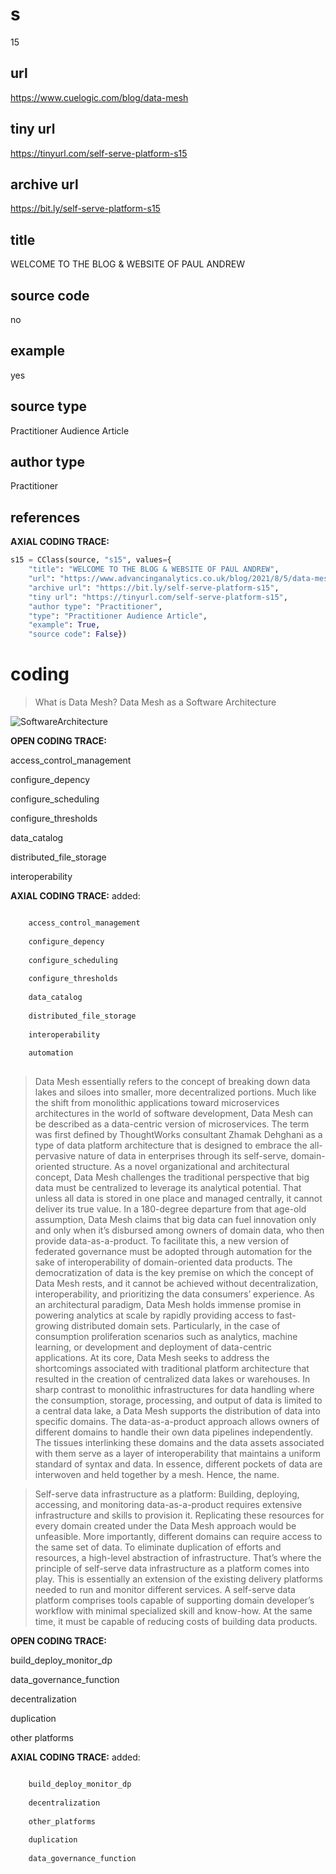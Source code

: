 # s 
15
## url
https://www.cuelogic.com/blog/data-mesh
## tiny url
https://tinyurl.com/self-serve-platform-s15
## archive url
https://bit.ly/self-serve-platform-s15
## title
WELCOME TO THE BLOG & WEBSITE OF PAUL ANDREW
## source code
no
## example
yes
## source type 
Practitioner Audience Article
## author type
Practitioner
## references

**AXIAL CODING TRACE:**
``` python
s15 = CClass(source, "s15", values={
    "title": "WELCOME TO THE BLOG & WEBSITE OF PAUL ANDREW",
    "url": "https://www.advancinganalytics.co.uk/blog/2021/8/5/data-mesh-deep-dive",
    "archive url": "https://bit.ly/self-serve-platform-s15",
    "tiny url": "https://tinyurl.com/self-serve-platform-s15",
    "author type": "Practitioner",
    "type": "Practitioner Audience Article",
    "example": True,
    "source code": False})
```

# coding

> What is Data Mesh? Data Mesh as a Software Architecture

![SoftwareArchitecture](https://www.cuelogic.com/wp-content/uploads/2021/03/infographics1-1-1024x537.jpg)

**OPEN CODING TRACE:**

access_control_management

configure_depency

configure_scheduling

configure_thresholds

data_catalog

distributed_file_storage

interoperability

**AXIAL CODING TRACE:**
added:
``` python

    access_control_management
    
    configure_depency
    
    configure_scheduling
    
    configure_thresholds
    
    data_catalog
    
    distributed_file_storage
    
    interoperability
    
    automation
    
```

> Data Mesh essentially refers to the concept of breaking down data lakes and siloes into smaller, more decentralized portions. Much like the shift from monolithic applications toward microservices architectures in the world of software development, Data Mesh can be described as a data-centric version of microservices.
The term was first defined by ThoughtWorks consultant Zhamak Dehghani as a type of data platform architecture that is designed to embrace the all-pervasive nature of data in enterprises through its self-serve, domain-oriented structure.
As a novel organizational and architectural concept, Data Mesh challenges the traditional perspective that big data must be centralized to leverage its analytical potential. That unless all data is stored in one place and managed centrally, it cannot deliver its true value. In a 180-degree departure from that age-old assumption, Data Mesh claims that big data can fuel innovation only and only when it’s disbursed among owners of domain data, who then provide data-as-a-product.
To facilitate this, a new version of federated governance must be adopted through automation for the sake of interoperability of domain-oriented data products. The democratization of data is the key premise on which the concept of Data Mesh rests, and it cannot be achieved without decentralization, interoperability, and prioritizing the data consumers’ experience.
As an architectural paradigm, Data Mesh holds immense promise in powering analytics at scale by rapidly providing access to fast-growing distributed domain sets. Particularly, in the case of consumption proliferation scenarios such as analytics, machine learning, or development and deployment of data-centric applications.
At its core, Data Mesh seeks to address the shortcomings associated with traditional platform architecture that resulted in the creation of centralized data lakes or warehouses. In sharp contrast to monolithic infrastructures for data handling where the consumption, storage, processing, and output of data is limited to a central data lake, a Data Mesh supports the distribution of data into specific domains. The data-as-a-product approach allows owners of different domains to handle their own data pipelines independently.
The tissues interlinking these domains and the data assets associated with them serve as a layer of interoperability that maintains a uniform standard of syntax and data. In essence, different pockets of data are interwoven and held together by a mesh. Hence, the name.

> Self-serve data infrastructure as a platform: Building, deploying, accessing, and monitoring data-as-a-product requires extensive infrastructure and skills to provision it. Replicating these resources for every domain created under the Data Mesh approach would be unfeasible. More importantly, different domains can require access to the same set of data. To eliminate duplication of efforts and resources, a high-level abstraction of infrastructure. That’s where the principle of self-serve data infrastructure as a platform comes into play. This is essentially an extension of the existing delivery platforms needed to run and monitor different services. A self-serve data platform comprises tools capable of supporting domain developer’s workflow with minimal specialized skill and know-how. At the same time, it must be capable of reducing costs of building data products.

**OPEN CODING TRACE:**

build_deploy_monitor_dp

data_governance_function

decentralization

duplication

other platforms

**AXIAL CODING TRACE:**
added:
``` python

    build_deploy_monitor_dp
    
    decentralization
    
    other_platforms
    
    duplication
    
    data_governance_function
    
```




